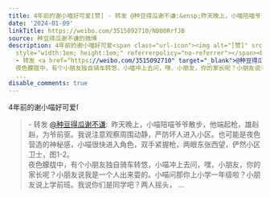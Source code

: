 ```yaml
---
title: 4年前的谢小喵好可爱[赞] - 转发 @种豆得瓜谢不谦:&ensp;昨天晚上，小喵陪喵爷爷散步，他端起枪，雄赳赳，为爷前驱。我说注意观察周围动静，严防坏人进入小区。...
date: '2024-01-09'
linkTitle: https://weibo.com/3515092710/NB00RrfJB
source: 种豆得瓜谢不谦的微博
description: 4年前的谢小喵好可爱<span class="url-icon"><img alt="[赞]" src="https://h5.sinaimg.cn/m/emoticon/icon/others/h_zan-44ddc70637.png"
  style="width:1em; height:1em;" referrerpolicy="no-referrer"></span><br><blockquote>
  - 转发 <a href="https://weibo.com/3515092710" target="_blank">@种豆得瓜谢不谦</a>: 昨天晚上，小喵陪喵爷爷散步，他端起枪，雄赳赳，为爷前驱。我说注意观察周围动静，严防坏人进入小区。也可能是夜色营造的神秘感，小喵很快进入角色，双手紧握枪，两眼东张西望，俨然小区卫士，图1-2。<br>
  夜色朦胧中，有个小朋友独自骑车转悠，小喵冲上去问，嘿，小朋友，你的家长呢？小朋友说我是一个人出来耍的。小喵问那你上小学一年级啦？小朋友说上学前班。我说你们是同学吧？两人摇头，
  ...
disable_comments: true
---
```

4年前的谢小喵好可爱<span class="url-icon"><img alt="[赞]" src="https://h5.sinaimg.cn/m/emoticon/icon/others/h_zan-44ddc70637.png" style="width:1em; height:1em;" referrerpolicy="no-referrer"></span><br><blockquote> - 转发 <a href="https://weibo.com/3515092710" target="_blank">@种豆得瓜谢不谦</a>: 昨天晚上，小喵陪喵爷爷散步，他端起枪，雄赳赳，为爷前驱。我说注意观察周围动静，严防坏人进入小区。也可能是夜色营造的神秘感，小喵很快进入角色，双手紧握枪，两眼东张西望，俨然小区卫士，图1-2。<br> 夜色朦胧中，有个小朋友独自骑车转悠，小喵冲上去问，嘿，小朋友，你的家长呢？小朋友说我是一个人出来耍的。小喵问那你上小学一年级啦？小朋友说上学前班。我说你们是同学吧？两人摇头， ...